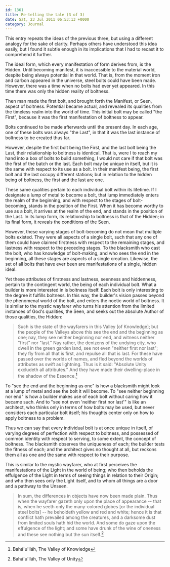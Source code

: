 ```yaml
---
id: 1361
title: Re-telling the tale (3 of 3)
date: Sat, 23 Jul 2011 06:53:13 +0000
category: Journal
---
```


This entry repeats the ideas of the previous three, but using a different
analogy for the sake of clarity.  Perhaps others have understood this idea
easily, but I found it subtle enough in its implications that I had to recast
it to comprehend it further.

The ideal form, which every manifestation of form derives from, is the Hidden.
Until becoming manifest, it is inaccessible to the material world, despite
being always potential in that world.  That is, from the moment iron and
carbon appeared in the universe, steel bolts could have been made.  However,
there was a time when no bolts had ever yet appeared.  In this time there was
only the hidden reality of boltness.

Then man made the first bolt, and brought forth the Manifest, or Seen, aspect
of boltness.  Potential became actual, and revealed its qualities from the
timeless realm into the world of time.  This initial bolt may be called "the
First", because it was the first manifestation of boltness to appear.

Bolts continued to be made afterwards until the present day.  In each age, one
of these bolts was always "the Last", in that it was the last instance of
boltness to be created thus far.

However, despite the first bolt being the First, and the last bolt being the
Last, their relationship to boltness is identical.  That is, were I to reach
my hand into a box of bolts to build something, I would not care if that bolt
was the first of the batch or the last.  Each bolt may be unique in itself,
but it is the same with respect to its use as a bolt.  In their manifest
being, the first bolt and the last occupy different stations; but in relation
to the hidden being of boltness, the first and the last are one.

These same qualities pertain to each individual bolt within its lifetime.
If I designate a lump of metal to become a bolt, that lump immediately
enters the realm of the beginning, and with respect to the stages of
bolt-becoming, stands in the position of the First.  When it has become
worthy to use as a bolt, it arrives at the realm of the end, and stands in
the position of the Last.  In its lump form, its relationship to boltness
is that of the Hidden; in its final form, it reveals the conditions of the
Seen.

However, these varying stages of bolt-becoming do not mean that multiple bolts
existed.  They were all aspects of a single bolt, such that any one of them
could have claimed firstness with respect to the remaining stages, and
lastness with respect to the preceding stages.  To the blacksmith who cast the
bolt, who has knowledge of bolt-making, and who sees the end in the beginning,
all these stages are aspects of a single creation.  Likewise, the set of all
bolts that have ever been are manifestations of a single, hidden ideal.

Yet these attributes of firstness and lastness, seenness and hiddenness,
pertain to the contingent world, the being of each individual bolt.  What a
builder is more interested in is boltness itself.  Each bolt is only
interesting to the degree it fulfills boltness.  In this way, the builder's
vision passes beyond the phenomenal world of the bolt, and enters the noetic
world of boltness.  It is similar to the mystic wayfarer who turns his
attention from the limited instances of God's qualities, the Seen, and seeks
out the absolute Author of those qualities, the Hidden:

> Such is the state of the wayfarers in this Valley [of Knowledge]; but the
> people of the Valleys above this see the end and the beginning as one; nay,
> they see neither beginning nor end, and witness neither "first" nor "last."
> Nay rather, the denizens of the undying city, who dwell in the green garden
> land, see not even "neither first nor last"; they fly from all that is
> first, and repulse all that is last. For these have passed over the worlds
> of names, and fled beyond the worlds of attributes as swift as lightning.
> Thus is it said: "Absolute Unity excludeth all attributes."  And they have
> made their dwelling-place in the shadow of the Essence.[^2]

To "see the end and the beginning as one" is how a blacksmith might look at a
lump of metal and see the bolt it will become.  To "see neither beginning nor
end" is how a builder makes use of each bolt without caring how it became
such.  And to "see not even 'neither first nor last'" is like an architect,
who thinks only in terms of how bolts may be used, but never considers each
particular bolt itself; his thoughts center only on how to apply boltness to a
problem.

Thus we can say that every individual bolt is at once unique in itself, of
varying degrees of perfection with respect to boltness, and possessed of
common identity with respect to serving, to some extent, the concept of
boltness.  The blacksmith observes the uniqueness of each; the builder tests
the fitness of each; and the architect gives no thought at all, but reckons
them all as one and the same with respect to their purpose.

This is similar to the mystic wayfarer, who at first perceives the
manifestations of the Light in the world of being; who then beholds the
effulgence of the Light in terms of seeing things in relation to their Origin;
and who then sees only the Light itself, and to whom all things are a door and
a pathway to the Unseen.

> In sum, the differences in objects have now been made plain.  Thus when the
> wayfarer gazeth only upon the place of appearance -- that is, when he seeth
> only the many-colored globes [or the individual steel bolts] -- he beholdeth
> yellow and red and white; hence it is that conflict hath prevailed among the
> creatures, and a darksome dust from limited souls hath hid the world.  And
> some do gaze upon the effulgence of the light; and some have drunk of the
> wine of oneness and these see nothing but the sun itself.[^3]

[^1]: Qur'án 57:3

[^2]: Bahá'u'lláh, The Valley of Knowledge

[^3]: Bahá'u'lláh, The Valley of Unity
